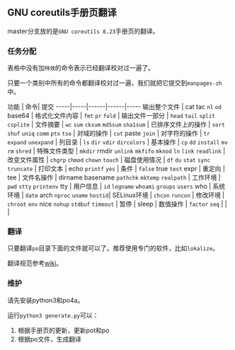 ## GNU coreutils手册页翻译

master分支放的是`GNU coreutils 8.23`手册页的翻译。

### 任务分配
表格中没有加`特效`的命令表示已经翻译校对过一遍了。

只要一个类别中所有的命令都翻译校对过一遍，我们就把它提交到`manpages-zh`中。

功能 | 命令| 提交
-----|-----|------|------|-----
输出整个文件 | cat tac `nl` `od` base64 |
格式化文件内容 | `fmt` `pr` `fold` |
输出文件一部分 | `head` `tail` `split` `csplite` |
文件摘要 | `wc` `sum` `cksum` `md5sum` `sha1sum` |
已排序文件上的操作 | `sort` `shuf` `uniq` `comm` `ptx` `tso` |
对域的操作 | `cut` paste `join` |
对字符的操作 | `tr` `expand` `unexpand` |
列目录 | `ls` `dir` `vdir` `dircolors` |
基本操作 | `cp` `dd` `install` `mv` `rm` `shred` |
特殊文件类型 | `mkdir` rmdir `unlink` `mkfifo` `mknod` `ln` `link` `readlink` |
改变文件属性 | `chgrp` `chmod` `chown` `touch` |
磁盘使用情况 | `df` `du` `stat` `sync` `truncate` |
打印文本 | echo `printf` `yes` |
条件 | `false` true `test` expr |
重定向 | tee |
文件名操作 | dirname basename `pathchk` `mktemp` `realpath` |
工作环境 | `pwd` `stty` `printenv` tty |
用户信息 | `id` `logname` `whoami` `groups` `users` who |
系统环境 | `date` arch `nproc` `uname` `hostid`|
SELinux环境 | `chcon` `runcon` |
修改环境 | `chroot` `env` nice `nohup` `stdbuf` `timeout` |
暂停 | sleep |
数值操作 | `factor` `seq` | | | 


### 翻译
只要翻译`po`目录下面的文件就可以了。推荐使用专门的软件，比如`lokalize`。

翻译规范参考[wiki](https://github.com/man-pages-zh/wiki/wiki/%E7%BF%BB%E8%AF%91%E8%A7%84%E8%8C%83)。

### 维护
请先安装python3和po4a。

运行`python3 generate.py`可以：

1. 根据手册页的更新，更新pot和po
2. 根据po文件，生成翻译

